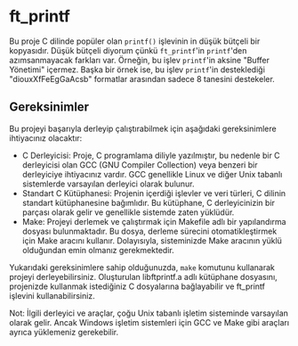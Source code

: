 # ft_printf

Bu proje C dilinde popüler olan `printf()` işlevinin in düşük bütçeli bir kopyasıdır. Düşük bütçeli diyorum çünkü `ft_printf`'in `printf`'den azımsanmayacak farkları var. Örneğin, bu işlev `printf`'in aksine "Buffer Yönetimi" içermez. Başka bir örnek ise, bu işlev `printf`'in desteklediği "diouxXfFeEgGaAcsb" formatlar arasından sadece 8 tanesini destekeler.

## Gereksinimler

Bu projeyi başarıyla derleyip çalıştırabilmek için aşağıdaki gereksinimlere ihtiyacınız olacaktır:

- C Derleyicisi: Proje, C programlama diliyle yazılmıştır, bu nedenle bir C derleyicisi olan GCC (GNU Compiler Collection) veya benzeri bir derleyiciye ihtiyacınız vardır. GCC genellikle Linux ve diğer Unix tabanlı sistemlerde varsayılan derleyici olarak bulunur.
- Standart C Kütüphanesi: Projenin içerdiği işlevler ve veri türleri, C dilinin standart kütüphanesine bağımlıdır. Bu kütüphane, C derleyicinizin bir parçası olarak gelir ve genellikle sistemde zaten yüklüdür.
- Make: Projeyi derlemek ve çalıştırmak için Makefile adlı bir yapılandırma dosyası bulunmaktadır. Bu dosya, derleme sürecini otomatikleştirmek için Make aracını kullanır. Dolayısıyla, sisteminizde Make aracının yüklü olduğundan emin olmanız gerekmektedir.

Yukarıdaki gereksinimlere sahip olduğunuzda, `make` komutunu kullanarak projeyi derleyebilirsiniz. Oluşturulan libftprintf.a adlı kütüphane dosyasını, projenizde kullanmak istediğiniz C dosyalarına bağlayabilir ve ft_printf işlevini kullanabilirsiniz.

Not: İlgili derleyici ve araçlar, çoğu Unix tabanlı işletim sisteminde varsayılan olarak gelir. Ancak Windows işletim sistemleri için GCC ve Make gibi araçları ayrıca yüklemeniz gerekebilir.
